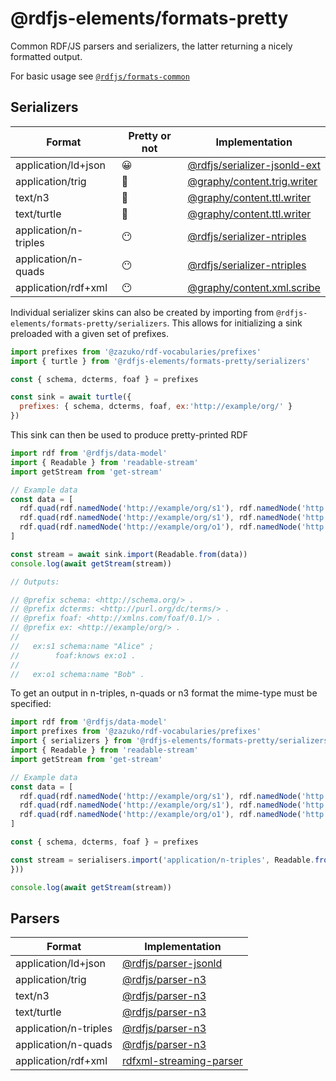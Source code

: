 # @rdfjs-elements/formats-pretty

Common RDF/JS parsers and serializers, the latter returning a nicely formatted output.

For basic usage see [`@rdfjs/formats-common`](https://npm.im/@rdfjs/formats-common)

## Serializers

| Format | Pretty or not | Implementation |
| -- | -- | -- |
| application/ld+json | 😀 | [@rdfjs/serializer-jsonld-ext](https://npm.im/@rdfjs/serializer-jsonld-ext) |
| application/trig | 🤩 | [@graphy/content.trig.writer](https://npm.im/@graphy/content.trig.writer) | 
| text/n3 | 🤩 | [@graphy/content.ttl.writer](https://npm.im/@graphy/content.ttl.writer) | 
| text/turtle | 🤩 | [@graphy/content.ttl.writer](https://npm.im/@graphy/content.ttl.writer) | 
| application/n-triples | 😶 | [@rdfjs/serializer-ntriples](https://npm.im/@rdfjs/serializer-ntriples) | 
| application/n-quads | 😶 | [@rdfjs/serializer-ntriples](https://npm.im/@rdfjs/serializer-ntriples) | 
| application/rdf+xml | 😶 | [@graphy/content.xml.scribe](https://npm.im/@graphy/content.xml.scribe) |

Individual serializer skins can also be created by importing from `@rdfjs-elements/formats-pretty/serializers`. This 
allows for initializing a sink preloaded with a given set of prefixes.

```js
import prefixes from '@zazuko/rdf-vocabularies/prefixes'
import { turtle } from '@rdfjs-elements/formats-pretty/serializers'

const { schema, dcterms, foaf } = prefixes

const sink = await turtle({
  prefixes: { schema, dcterms, foaf, ex:'http://example/org/' }
})
```

This sink can then be used to produce pretty-printed RDF

```js
import rdf from '@rdfjs/data-model'
import { Readable } from 'readable-stream'
import getStream from 'get-stream'

// Example data
const data = [
  rdf.quad(rdf.namedNode('http://example/org/s1'), rdf.namedNode('http://schema.org/name'), rdf.literal('Alice')),
  rdf.quad(rdf.namedNode('http://example/org/s1'), rdf.namedNode('http://xmlns.com/foaf/0.1/knows'), rdf.namedNode('http://example/org/o1')),
  rdf.quad(rdf.namedNode('http://example/org/o1'), rdf.namedNode('http://schema.org/name'), rdf.literal('Bob'))
]

const stream = await sink.import(Readable.from(data))
console.log(await getStream(stream))

// Outputs:

// @prefix schema: <http://schema.org/> .
// @prefix dcterms: <http://purl.org/dc/terms/> .
// @prefix foaf: <http://xmlns.com/foaf/0.1/> .
// @prefix ex: <http://example/org/> .
//
//   ex:s1 schema:name "Alice" ;
//        foaf:knows ex:o1 .
//
//   ex:o1 schema:name "Bob" .

```

To get an output in n-triples, n-quads or n3 format the mime-type must be specified:

```js
import rdf from '@rdfjs/data-model'
import prefixes from '@zazuko/rdf-vocabularies/prefixes'
import { serializers } from '@rdfjs-elements/formats-pretty/serializers'
import { Readable } from 'readable-stream'
import getStream from 'get-stream'

// Example data
const data = [
  rdf.quad(rdf.namedNode('http://example/org/s1'), rdf.namedNode('http://schema.org/name'), rdf.literal('Alice')),
  rdf.quad(rdf.namedNode('http://example/org/s1'), rdf.namedNode('http://xmlns.com/foaf/0.1/knows'), rdf.namedNode('http://example/org/o1')),
  rdf.quad(rdf.namedNode('http://example/org/o1'), rdf.namedNode('http://schema.org/name'), rdf.literal('Bob'))
]

const { schema, dcterms, foaf } = prefixes

const stream = serialisers.import('application/n-triples', Readable.from(data), { schema, dcterms, foaf, ex:'http://example/org/' }
}))

console.log(await getStream(stream))
```

## Parsers

| Format | Implementation |
| -- | -- |
| application/ld+json | [@rdfjs/parser-jsonld](https://npm.im/@rdfjs/parser-jsonld) |
| application/trig | [@rdfjs/parser-n3](https://npm.im/@rdfjs/parser-n3) | 
| text/n3 | [@rdfjs/parser-n3](https://npm.im/@rdfjs/parser-n3) | 
| text/turtle | [@rdfjs/parser-n3](https://npm.im/@rdfjs/parser-n3) | 
| application/n-triples | [@rdfjs/parser-n3](https://npm.im/@rdfjs/parser-n3) | 
| application/n-quads | [@rdfjs/parser-n3](https://npm.im/@rdfjs/parser-n3) | 
| application/rdf+xml | [rdfxml-streaming-parser](https://npm.im/rdfxml-streaming-parser) |
